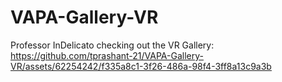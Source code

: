 # VAPA-Gallery-VR


Professor InDelicato checking out the VR Gallery:
https://github.com/tprashant-21/VAPA-Gallery-VR/assets/62254242/f335a8c1-3f26-486a-98f4-3ff8a13c9a3b

